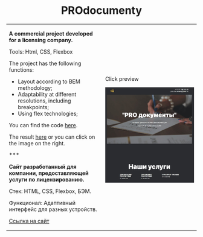 <h1 align="center">PROdocumenty</h1>

<table>
<tr>
    <td>
      <p><strong>A commercial project developed for a licensing company.</strong></p>
      <p>Tools: Html, CSS, Flexbox</p>   
      <p>The project has the following functions: </p>
      <ul>
        <li>Layout according to BEM methodology;</li>
        <li>Adaptability at different resolutions, including breakpoints;</li>
        <li>Using flex technologies;</li>        
      </ul>
      <p>You can find the code <a href="https://github.com/ZulfiyaKurmanaeva/PROdocumenty/" target="_blank">here</a>.</p>
      <p>The result <a href="https://zulfiyakurmanaeva.github.io/PROdocumenty/" target="_blank">here</a> or you can click on the image on the right.</p>
      <p>***</p>
      <p><strong>Сайт разработанный для компании, предоставляющей услуги по лицензированию.</strong></p>
      <p>Стек: HTML, CSS, Flexbox, БЭМ.</p>
      <p>Функционал: Адаптивный интерфейс для разных устройств.</p>
      <p><a href="https://zulfiyakurmanaeva.github.io/PROdocumenty/" target="_blank">Ссылка на сайт</a></p>
    </td>
    <td>
      <p>Click preview</p>
      <a href="https://zulfiyakurmanaeva.github.io/PROdocumenty/"><img src="./images/prodocumenty.jpg" alt="Mesto preview"></a>
    </td>
</tr>
</table>
